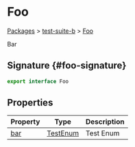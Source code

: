 # Foo

[Packages](/) &gt; [test-suite-b](/test-suite-b/) &gt; [Foo](/test-suite-b/foo-interface/)

Bar

## Signature {#foo-signature}

```typescript
export interface Foo
```

## Properties

| Property | Type | Description |
| - | - | - |
| [bar](/test-suite-b/foo-interface/bar-propertysignature) | [TestEnum](/test-suite-a/testenum-enum/) | Test Enum |
